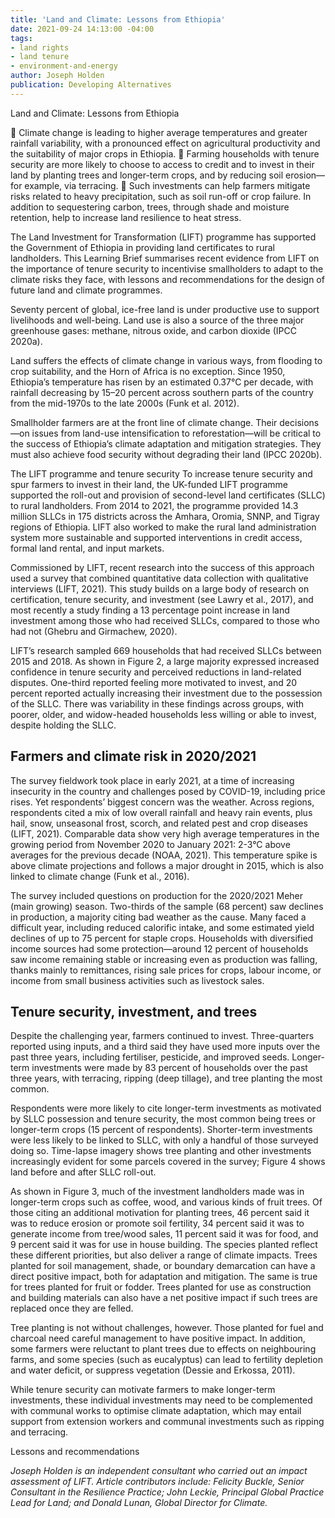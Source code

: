```yaml
---
title: 'Land and Climate: Lessons from Ethiopia'
date: 2021-09-24 14:13:00 -04:00
tags:
- land rights
- land tenure
- environment-and-energy
author: Joseph Holden
publication: Developing Alternatives
---
```


Land and Climate: Lessons from Ethiopia
 

 
	Climate change is leading to higher average temperatures and greater rainfall variability, with a pronounced effect on agricultural productivity and the suitability of major crops in Ethiopia.
	Farming households with tenure security are more likely to choose to access to credit and to invest in their land by planting trees and longer-term crops, and by reducing soil erosion—for example, via terracing.
	Such investments can help farmers mitigate risks related to heavy precipitation, such as soil run-off or crop failure. In addition to sequestering carbon, trees, through shade and moisture retention, help to increase land resilience to heat stress.

The Land Investment for Transformation (LIFT) programme has supported the Government of Ethiopia in providing land certificates to rural landholders. This Learning Brief summarises recent evidence from LIFT on the importance of tenure security to incentivise smallholders to adapt to the climate risks they face, with lessons and recommendations for the design of future land and climate programmes.

Seventy percent of global, ice-free land is under productive use to support livelihoods and well-being. Land use is also a source of the three major greenhouse gases: methane, nitrous oxide, and carbon dioxide (IPCC 2020a). 

Land suffers the effects of climate change in various ways, from flooding to crop suitability, and the Horn of Africa is no exception. Since 1950, Ethiopia’s temperature has risen by an estimated 0.37°C per decade, with rainfall decreasing by 15–20 percent across southern parts of the country from the mid-1970s to the late 2000s (Funk et al. 2012).

Smallholder farmers are at the front line of climate change. Their decisions—on issues from land-use intensification to reforestation—will be critical to the success of Ethiopia’s climate adaptation and mitigation strategies. They must also achieve food security without degrading their land (IPCC 2020b). 
 


 
The LIFT programme and tenure security
To increase tenure security and spur farmers to invest in their land, the UK-funded LIFT programme supported the roll-out and provision of second-level land certificates (SLLC) to rural landholders. From 2014 to 2021, the programme provided 14.3 million SLLCs in 175 districts across the Amhara, Oromia, SNNP, and Tigray regions of Ethiopia. LIFT also worked to make the rural land administration system more sustainable and supported interventions in credit access, formal land rental, and input markets. 

Commissioned by LIFT, recent research into the success of this approach used a survey that combined quantitative data collection with qualitative interviews (LIFT, 2021). This study builds on a large body of research on certification, tenure security, and investment (see Lawry et al., 2017), and most recently a study finding a 13 percentage point increase in land investment among those who had received SLLCs, compared to those who had not (Ghebru and Girmachew, 2020). 

LIFT’s research sampled 669 households that had received SLLCs between 2015 and 2018. As shown in Figure 2, a large majority expressed increased confidence in tenure security and perceived reductions in land-related disputes. One-third reported feeling more motivated to invest, and 20 percent reported actually increasing their investment due to the possession of the SLLC. There was variability in these findings across groups, with poorer, older, and widow-headed households less willing or able to invest, despite holding the SLLC.

## Farmers and climate risk in 2020/2021

The survey fieldwork took place in early 2021, at a time of increasing insecurity in the country and challenges posed by COVID-19, including price rises. Yet respondents’ biggest concern was the weather. Across regions, respondents cited a mix of low overall rainfall and heavy rain events, plus hail, snow, unseasonal frost, scorch, and related pest and crop diseases (LIFT, 2021). Comparable data show very high average temperatures in the growing period from November 2020 to January 2021: 2-3°C above averages for the previous decade (NOAA, 2021). This temperature spike is above climate projections and follows a major drought in 2015, which is also linked to climate change (Funk et al., 2016).

The survey included questions on production for the 2020/2021 Meher (main growing) season. Two-thirds of the sample (68 percent) saw declines in production, a majority citing bad weather as the cause. Many faced a difficult year, including reduced calorific intake, and some estimated yield declines of up to 75 percent for staple crops. Households with diversified income sources had some protection—around 12 percent of households saw income remaining stable or increasing even as production was falling, thanks mainly to remittances, rising sale prices for crops, labour income, or income from small business activities such as livestock sales.

## Tenure security, investment, and trees

Despite the challenging year, farmers continued to invest. Three-quarters reported using inputs, and a third said they have used more inputs over the past three years, including fertiliser, pesticide, and improved seeds. Longer-term investments were made by 83 percent of households over the past three years, with terracing, ripping (deep tillage), and tree planting the most common.

Respondents were more likely to cite longer-term investments as motivated by SLLC possession and tenure security, the most common being trees or longer-term crops (15 percent of respondents). Shorter-term investments were less likely to be linked to SLLC, with only a handful of those surveyed doing so. Time-lapse imagery shows tree planting and other investments increasingly evident for some parcels covered in the survey; Figure 4 shows land before and after SLLC roll-out. 

As shown in Figure 3, much of the investment landholders made was in longer-term crops such as coffee, wood, and various kinds of fruit trees. Of those citing an additional motivation for planting trees, 46 percent said it was to reduce erosion or promote soil fertility, 34 percent said it was to generate income from tree/wood sales, 11 percent said it was for food, and 9 percent said it was for use in house building.
The species planted reflect these different priorities, but also deliver a range of climate impacts. Trees planted for soil management, shade, or boundary demarcation can have a direct positive impact, both for adaptation and mitigation. The same is true for trees planted for fruit or fodder. Trees planted for use as construction and building materials can also have a net positive impact if such trees are replaced once they are felled. 

Tree planting is not without challenges, however. Those planted for fuel and charcoal need careful management to have positive impact. In addition, some farmers were reluctant to plant trees due to effects on neighbouring farms, and some species (such as eucalyptus) can lead to fertility depletion and water deficit, or suppress vegetation (Dessie and Erkossa, 2011).

While tenure security can motivate farmers to make longer-term investments, these individual investments may need to be complemented with communal works to optimise climate adaptation, which may entail support from extension workers and communal investments such as ripping and terracing.

Lessons and recommendations

 
*Joseph Holden is an independent consultant who carried out an impact assessment of LIFT. Article contributors include: Felicity Buckle, Senior Consultant in the Resilience Practice; John Leckie, Principal Global Practice Lead for Land; and Donald Lunan, Global Director for Climate.*